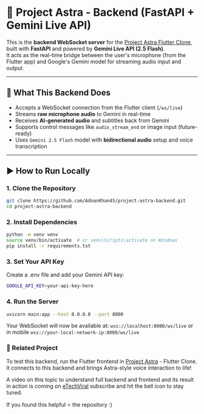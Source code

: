 # 🧠 Project Astra - Backend (FastAPI + Gemini Live API)

This is the **backend WebSocket server** for the [Project Astra Flutter Clone](https://github.com/AdnanKhan45/project-astra-flutter), built with **FastAPI** and powered by **Gemini Live API (2.5 Flash)**.  
It acts as the real-time bridge between the user's microphone (from the Flutter app) and Google's Gemini model for streaming audio input and output.

---

## 🔧 What This Backend Does

- Accepts a WebSocket connection from the Flutter client (`/ws/live`)
- Streams **raw microphone audio** to Gemini in real-time
- Receives **AI-generated audio** and subtitles back from Gemini
- Supports control messages like `audio_stream_end` or image input (future-ready)
- Uses `Gemini 2.5 Flash` model with **bidirectional audio** setup and voice transcription

---

## ▶️ How to Run Locally

### 1. **Clone the Repository**
```bash
git clone https://github.com/AdnanKhan45/project-astra-backend.git
cd project-astra-backend
```

### 2. **Install Dependencies**
```bash
python -m venv venv
source venv/bin/activate  # or venv\Scripts\activate on Windows
pip install -r requirements.txt
```

### 3. **Set Your API Key**
Create a .env file and add your Gemini API key:
```bash
GOOGLE_API_KEY=your-api-key-here
```

### 4. **Run the Server**
```bash
uvicorn main:app --host 0.0.0.0 --port 8000
```

Your WebSocket will now be available at: `wss://localhost:8000/ws/live` or in mobile `wss://your-local-network-ip:8000/ws/live`

### 🤖 Related Project
To test this backend, run the Flutter frontend in [Project Astra](https://github.com/AdnanKhan45/project-astra-flutter) - Flutter Clone. It connects to this backend and brings Astra-style voice interaction to life!

A video on this topic to understand full backend and frontend and its result in action is coming on [eTechViral](https://www.youtube.com/@ETechViral) subscribe and hit the bell icon to stay tuned.

If you found this helpful ⭐️ the repository :) 

